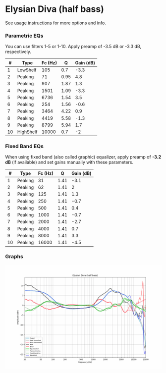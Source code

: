 # Elysian Diva (half bass)
See [usage instructions](https://github.com/jaakkopasanen/AutoEq#usage) for more options and info.

### Parametric EQs
You can use filters 1-5 or 1-10. Apply preamp of -3.5 dB or -3.3 dB, respectively.

|   # | Type      |   Fc (Hz) |    Q |   Gain (dB) |
|-----|-----------|-----------|------|-------------|
|   1 | LowShelf  |       105 | 0.7  |        -3.3 |
|   2 | Peaking   |        71 | 0.95 |         4.8 |
|   3 | Peaking   |       907 | 1.87 |         1.3 |
|   4 | Peaking   |      1501 | 1.09 |        -3.3 |
|   5 | Peaking   |      6736 | 1.54 |         3.5 |
|   6 | Peaking   |       254 | 1.56 |        -0.6 |
|   7 | Peaking   |      3464 | 4.22 |         0.9 |
|   8 | Peaking   |      4419 | 5.58 |        -1.3 |
|   9 | Peaking   |      8799 | 5.94 |         1.7 |
|  10 | HighShelf |     10000 | 0.7  |        -2   |

### Fixed Band EQs
When using fixed band (also called graphic) equalizer, apply preamp of **-3.2 dB** (if available) and set gains manually with these parameters.

|   # | Type    |   Fc (Hz) |    Q |   Gain (dB) |
|-----|---------|-----------|------|-------------|
|   1 | Peaking |        31 | 1.41 |        -3.1 |
|   2 | Peaking |        62 | 1.41 |         2   |
|   3 | Peaking |       125 | 1.41 |         1.3 |
|   4 | Peaking |       250 | 1.41 |        -0.7 |
|   5 | Peaking |       500 | 1.41 |         0.4 |
|   6 | Peaking |      1000 | 1.41 |        -0.7 |
|   7 | Peaking |      2000 | 1.41 |        -2.7 |
|   8 | Peaking |      4000 | 1.41 |         0.7 |
|   9 | Peaking |      8000 | 1.41 |         3.3 |
|  10 | Peaking |     16000 | 1.41 |        -4.5 |

### Graphs
![](./Elysian%20Diva%20(half%20bass).png)
